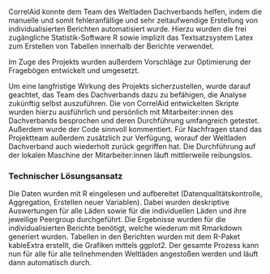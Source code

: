 CorrelAid konnte dem Team des Weltladen Dachverbands helfen, indem die manuelle und somit fehleranfällige und sehr zeitaufwendige Erstellung von individualisierten Berichten automatisiert wurde. Hierzu wurden die frei zugängliche Statistik-Software R sowie implizit das Textsatzsystem Latex zum Erstellen von Tabellen innerhalb der Berichte verwendet.

Im Zuge des Projekts wurden außerdem Vorschläge zur Optimierung der Fragebögen entwickelt und umgesetzt. 


Um eine langfristige Wirkung des Projekts sicherzustellen, wurde darauf geachtet, das Team des Dachverbands dazu zu befähigen, die Analyse zukünftig selbst auszuführen. 
Die von CorrelAid entwickelten Skripte wurden hierzu ausführlich und persönlich mit Mitarbeiter:innen des Dachverbands besprochen und deren Durchführung umfangreich getestet. Außerdem wurde der Code sinnvoll kommentiert. Für Nachfragen stand das Projektteam außerdem zusätzlich zur Verfügung, worauf der Weltladen Dachverband auch wiederholt zurück gegriffen hat. Die Durchführung auf der lokalen Maschine der Mitarbeiter:innen läuft mittlerweile reibungslos.


### Technischer Lösungsansatz
Die Daten wurden mit R eingelesen und aufbereitet (Datenqualitätskontrolle, Aggregation, Erstellen neuer Variablen). Dabei wurden deskriptive Auswertungen für alle Läden sowie für die individuellen Läden und ihre jeweilige Peergroup durchgeführt. Die Ergebnisse wurden für die individualisierten Berichte benötigt, welche wiederum mit Rmarkdown generiert wurden. Tabellen in den Berichten wurden mit dem R-Paket kableExtra erstellt, die Grafiken mittels ggplot2. Der gesamte Prozess kann nun für alle für alle teilnehmenden Weltläden angestoßen werden und läuft dann automatisch durch.
